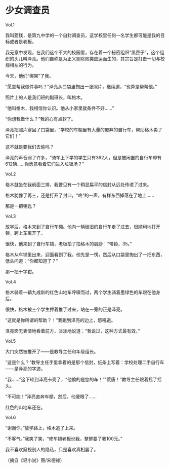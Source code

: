 # 少女调查员

Vol.1 

我叫菱镁，是第九中学的一个自封调查员，这学校里任何一名学生都可能是我的目标或者是老板。 

我无意中发现，在我们这个不大的校园里，存在着一个秘密组织“黑匣子”，这个组织的头儿叫泽亮。他们自称是为正义剔除败类应运而生的，其宗旨是打击一切与校规相左的行为。 

今天，他们“绑架”了我。 

“愿意帮我做件事吗？”泽亮从口袋里掏出一张照片，继续道，“也算是帮帮他。” 

照片上的人是我们班的副班长，叫格木。 

“他叫格木，我相信你认识。他从小家里就条件不好……” 

“你想我做什么？”我的心有点软了。 

泽亮把照片塞回了口袋里，“学校的车棚里有大量的废弃的自行车，帮助格木卖了它们！” 

这不就是要我们去偷吗？ 

泽亮的声音弱了许多，“骑车上下学的学生只有362人，但是被闲置的自行车却有612辆……你愿意看着它们进入垃圾场？” 

Vol.2 

格木就坐在我前面三排，我瞥见有一个稍显扁平的信封从远处传递了过来。 

格木犹豫了再三，还是打开了封口，“咚”的一声，有样东西掉落在了地上…… 

那是一把钥匙？ 

Vol.3 

放学后，格木来到了自行车棚。他向一辆破旧的自行车走了过去，很顺利地打开锁，跨上车离开了。 

很快，他来到了自行车铺，老板拍了拍格木的肩膀：“带锁，35。” 

格木从车铺里出来，迎面看到了我，他先是一愣，然后从口袋里掏出了一把东西，低头问道：“你都知道了？” 

那一把十字钳。 

Vol.4 

格木骑着一辆九成新的红色山地车呼啸而过，两个学生骑着墨绿色的车跟在他身后。 

很快，格木被三个学生押着推了过来，站在一旁的正是泽亮。 

“这就是你所谓的帮助？！”我跑到泽亮的边上，怒吼道。 

泽亮面无表情地看着前方，淡淡地说道：“我说过，这种方式最有效。” 

Vol.5 

大门突然被推开了——是教导主任和年级组长。 

“这是什么？”教导主任手里拿着的是那个信封，纸条上写着：学校处理二手自行车——是泽亮的字迹。 

“我……”这下轮到泽亮卡壳了，“他偷的是您的车！”“荒唐！”教导主任跟着摇了摇头。 

“不可能！”泽亮直奔车棚，然后，他傻眼了…… 

红色的山地车还在。 

Vol.6 

“谢谢你。”放学路上，格木追了上来。 

“不客气。”我笑了笑，“修车铺老板讹我，整整要了我100元。” 

我不喜欢窥视别人的隐私，只是喜欢真相罢了。 

（摘自《轻小说》图/宋德禄）